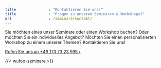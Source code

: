 ```yaml
---
title               : "Kontaktieren Sie uns!"
title               : "Fragen zu unseren Seminaren & Workshops?"
url                 : /seminare/kontakt/
---
```

Sie möchten eines unser Seminare oder einen Workshop buchen? Oder möchten Sie ein individuelles Angebot? Möchten Sie einen personalisierten Workshop zu einem unserer Themen? Kontaktieren Sie uns!
<!-- readmore -->

<a class="button info" href="tel:+491737323995">Rufen Sie uns an +49 173 73 23 995 ›</a>

{{< wufoo-seminare >}}